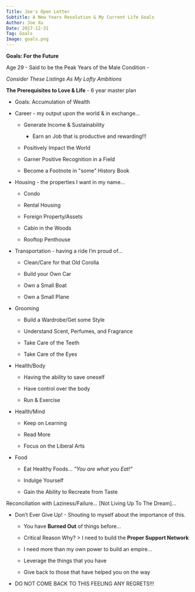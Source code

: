 ```yaml
---
Title: Joe's Open Letter
Subtitle: A New Years Resolution & My Current Life Goals
Author: Joe Xu
Date: 2017-12-31
Tag: Goals
Image: goals.png
---
```


**Goals: For the Future**

Age 29 - Said to be the Peak Years of the Male Condition -

*Consider These Listings As My Lofty Ambitions*

**The Prerequisites to Love & Life** - 6 year master plan
* Goals: Accumulation of Wealth

* Career - my output upon the world & in exchange…

    * Generate Income & Sustainability

        * Earn an Job that is productive and rewarding!!!

    * Positively Impact the World

    * Garner Positive Recognition in a Field

    * Become a Footnote in "some" History Book

* Housing - the properties I want in my name...

    * Condo

    * Rental Housing

    * Foreign Property/Assets

    * Cabin in the Woods

    * Rooftop Penthouse

* Transportation - having a ride I’m proud of…

    * Clean/Care for that Old Corolla

    * Build your Own Car

    * Own a Small Boat

    * Own a Small Plane

* Grooming

    * Build a Wardrobe/Get some Style

    * Understand Scent, Perfumes, and Fragrance

    * Take Care of the Teeth

    * Take Care of the Eyes

* Health/Body

    * Having the ability to save oneself

    * Have control over the body

    * Run & Exercise

* Health/Mind

    * Keep on Learning

    * Read More

    * Focus on the Liberal Arts

* Food

    * Eat Healthy Foods... *"You are what you Eat!"*

    * Indulge Yourself

    * Gain the Ability to Recreate from Taste


Reconciliation with Laziness/Failure… [Not Living Up To The Dream]...

* Don’t Ever Give Up! - Shouting to myself about the importance of this.

    * You have **Burned Out** of things before…

    * Critical Reason Why? > I need to build the **Proper Support Network**

    * I need more than my own power to build an empire…

    * Leverage the things that you have

    * Give back to those that have helped you on the way

* DO NOT COME BACK TO THIS FEELING ANY REGRETS!!!

